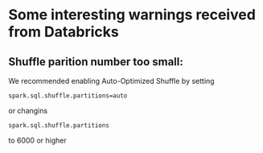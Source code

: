 # Some interesting warnings received from Databricks

## Shuffle parition number too small:

We recommended enabling Auto-Optimized Shuffle by setting
```
spark.sql.shuffle.partitions=auto
```
or changins
```
spark.sql.shuffle.partitions
```
to 6000 or higher
